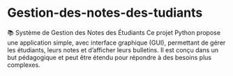 # Gestion-des-notes-des-tudiants
📚 Système de Gestion des Notes des Étudiants Ce projet Python propose une application simple, avec interface graphique (GUI), permettant de gérer les étudiants, leurs notes et d’afficher leurs bulletins. Il est conçu dans un but pédagogique et peut être étendu pour répondre à des besoins plus complexes.
